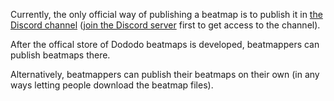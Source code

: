 Currently, the only official way of publishing a beatmap is to publish it in
[the Discord channel](https://discord.com/channels/977458815794552842/977481204536311838)
([join the Discord server](https://discord.gg/yYdMw5hm2K) first to get access to the channel).

After the offical store of Dododo beatmaps is developed, beatmappers can publish beatmaps there.

Alternatively, beatmappers can publish their beatmaps on their own
(in any ways letting people download the beatmap files).
